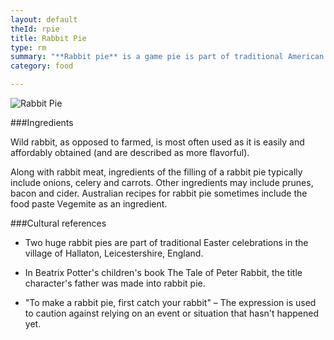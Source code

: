 ```yaml
---
layout: default
theId: rpie
title: Rabbit Pie
type: rm
summary: "**Rabbit pie** is a game pie is part of traditional American and English cuisine. It has recently found renewed popularity."
category: food

---
```


<img src="http://upload.wikimedia.org/wikipedia/commons/b/b0/MeatPie.JPG" alt="Rabbit Pie">

###Ingredients

Wild rabbit, as opposed to farmed, is most often used as it is easily and affordably obtained (and are described as more flavorful).

Along with rabbit meat, ingredients of the filling of a rabbit pie typically include onions, celery and carrots. Other ingredients may include prunes, bacon and cider. Australian recipes for rabbit pie sometimes include the food paste Vegemite as an ingredient.


###Cultural references

- Two huge rabbit pies are part of traditional Easter celebrations in the village of Hallaton, Leicestershire, England.

- In Beatrix Potter's children's book The Tale of Peter Rabbit, the title character's father was made into rabbit pie.

- "To make a rabbit pie, first catch your rabbit" – The expression is used to caution against relying on an event or situation that hasn't happened yet. 